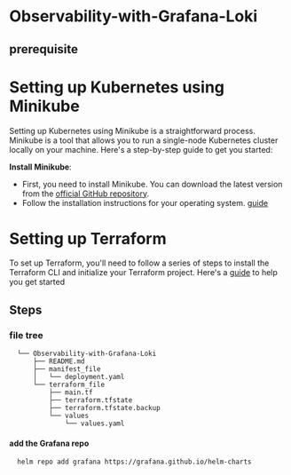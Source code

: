 # Observability-with-Grafana-Loki
## prerequisite 

# Setting up Kubernetes using Minikube

Setting up Kubernetes using Minikube is a straightforward process. Minikube is a tool that allows you to run a single-node Kubernetes cluster locally on your machine. Here's a step-by-step guide to get you started:

**Install Minikube**:
   - First, you need to install Minikube. You can download the latest version from the [official GitHub repository](https://github.com/kubernetes/minikube/releases).
   - Follow the installation instructions for your operating system. [guide](https://minikube.sigs.k8s.io/docs/start/)

# Setting up Terraform

To set up Terraform, you'll need to follow a series of steps to install the Terraform CLI and initialize your Terraform project. Here's a [guide](https://developer.hashicorp.com/terraform/install) to help you get started

## Steps

### file tree
      └── Observability-with-Grafana-Loki
          ├── README.md
          ├── manifest_file
          │   └── deployment.yaml
          └── terraform_file
              ├── main.tf
              ├── terraform.tfstate
              ├── terraform.tfstate.backup
              └── values
                  └── values.yaml
 

#### add the Grafana repo
      helm repo add grafana https://grafana.github.io/helm-charts
